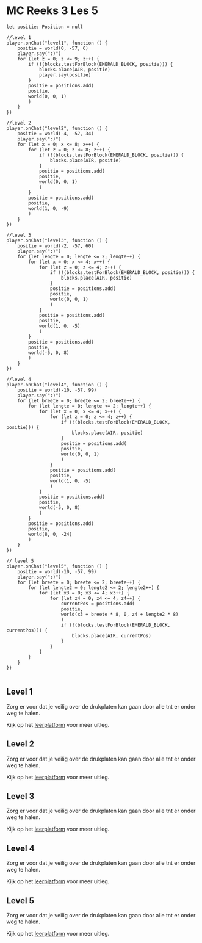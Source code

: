 # MC Reeks 3 Les 5

```template
let positie: Position = null

//level 1
player.onChat("level1", function () {
    positie = world(0, -57, 6)
    player.say(":)")
    for (let z = 0; z <= 9; z++) {
        if (!(blocks.testForBlock(EMERALD_BLOCK, positie))) {
            blocks.place(AIR, positie)
            player.say(positie)
        }
        positie = positions.add(
        positie,
        world(0, 0, 1)
        )
    }
})

//level 2
player.onChat("level2", function () {
    positie = world(-4, -57, 34)
    player.say(":)")
    for (let x = 0; x <= 8; x++) {
        for (let z = 0; z <= 8; z++) {
            if (!(blocks.testForBlock(EMERALD_BLOCK, positie))) {
                blocks.place(AIR, positie)
            }
            positie = positions.add(
            positie,
            world(0, 0, 1)
            )
        }
        positie = positions.add(
        positie,
        world(1, 0, -9)
        )
    }
})

//level 3
player.onChat("level3", function () {
    positie = world(-2, -57, 60)
    player.say(":)")
    for (let lengte = 0; lengte <= 2; lengte++) {
        for (let x = 0; x <= 4; x++) {
            for (let z = 0; z <= 4; z++) {
                if (!(blocks.testForBlock(EMERALD_BLOCK, positie))) {
                    blocks.place(AIR, positie)
                }
                positie = positions.add(
                positie,
                world(0, 0, 1)
                )
            }
            positie = positions.add(
            positie,
            world(1, 0, -5)
            )
        }
        positie = positions.add(
        positie,
        world(-5, 0, 8)
        )
    }
})

//level 4
player.onChat("level4", function () {
    positie = world(-10, -57, 99)
    player.say(":)")
    for (let breete = 0; breete <= 2; breete++) {
        for (let lengte = 0; lengte <= 2; lengte++) {
            for (let x = 0; x <= 4; x++) {
                for (let z = 0; z <= 4; z++) {
                    if (!(blocks.testForBlock(EMERALD_BLOCK, positie))) {
                        blocks.place(AIR, positie)
                    }
                    positie = positions.add(
                    positie,
                    world(0, 0, 1)
                    )
                }
                positie = positions.add(
                positie,
                world(1, 0, -5)
                )
            }
            positie = positions.add(
            positie,
            world(-5, 0, 8)
            )
        }
        positie = positions.add(
        positie,
        world(8, 0, -24)
        )
    }
})

// level 5
player.onChat("level5", function () {
    positie = world(-10, -57, 99)
    player.say(":)")
    for (let breete = 0; breete <= 2; breete++) {
        for (let lengte2 = 0; lengte2 <= 2; lengte2++) {
            for (let x3 = 0; x3 <= 4; x3++) {
                for (let z4 = 0; z4 <= 4; z4++) {
                    currentPos = positions.add(
                    positie,
                    world(x3 + breete * 8, 0, z4 + lengte2 * 8)
                    )
                    if (!(blocks.testForBlock(EMERALD_BLOCK, currentPos))) {
                        blocks.place(AIR, currentPos)
                    }
                }
            }
        }
    }
})


```

## Level 1

Zorg er voor dat je veilig over de drukplaten kan gaan door alle tnt er onder weg te halen.

Kijk op het [leerplatform](https://leerplatform.codefever.be/) voor meer uitleg.

## Level 2

Zorg er voor dat je veilig over de drukplaten kan gaan door alle tnt er onder weg te halen.

Kijk op het [leerplatform](https://leerplatform.codefever.be/) voor meer uitleg.

## Level 3

Zorg er voor dat je veilig over de drukplaten kan gaan door alle tnt er onder weg te halen.

Kijk op het [leerplatform](https://leerplatform.codefever.be/) voor meer uitleg.

## Level 4

Zorg er voor dat je veilig over de drukplaten kan gaan door alle tnt er onder weg te halen.

Kijk op het [leerplatform](https://leerplatform.codefever.be/) voor meer uitleg.

## Level 5

Zorg er voor dat je veilig over de drukplaten kan gaan door alle tnt er onder weg te halen.

Kijk op het [leerplatform](https://leerplatform.codefever.be/) voor meer uitleg.

